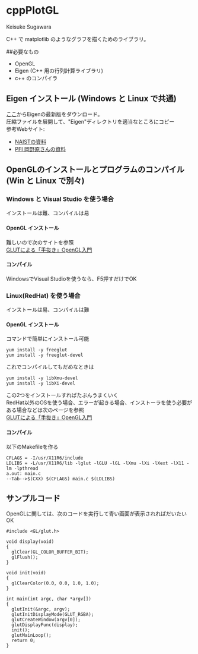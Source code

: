 # cppPlotGL
Keisuke Sugawara

C++ で matplotlib のようなグラフを描くためのライブラリ。

##必要なもの
* OpenGL  
* Eigen (C++ 用の行列計算ライブラリ)
* c++ のコンパイラ  


## Eigen インストール (Windows と Linux で共通)
[ここ](http://eigen.tuxfamily.org/index.php?title=Main_Page)からEigenの最新版をダウンロード。  
圧縮ファイルを展開して、"Eigen"ディレクトリを適当なところにコピー  
参考Webサイト:  
* [NAISTの資料](http://robotics.naist.jp/edu/text/?Robotics%2FEigen#p25e3cb6)  
* [PFI 岡野原さんの資料](https://research.preferred.jp/2010/11/eigen/)

## OpenGLのインストールとプログラムのコンパイル (Win と Linux で別々)

### Windows と Visual Studio を使う場合

インストールは難、コンパイルは易

#### OpenGL インストール

難しいので次のサイトを参照  
  [GLUTによる「手抜き」OpenGL入門](http://www.wakayama-u.ac.jp/~tokoi/opengl/libglut.html#2.3)
  
  
#### コンパイル

WindowsでVisual Studioを使うなら、F5押すだけでOK  


### Linux(RedHat) を使う場合

インストールは易、コンパイルは難

#### OpenGL インストール

コマンドで簡単にインストール可能

    yum install -y freeglut  
    yum install -y freeglut-devel  

これでコンパイルしてもだめなときは 

    yum install -y libXmu-devel
    yum install -y libXi-devel  

この2つをインストールすればたぶんうまくいく  
RedHat以外のOSを使う場合、エラーが起きる場合、インストーラを使う必要がある場合などは次のページを参照  
[GLUTによる「手抜き」OpenGL入門](http://www.wakayama-u.ac.jp/~tokoi/opengl/libglut.html#2.2)

#### コンパイル

以下のMakefileを作る

    CFLAGS = -I/usr/X11R6/include
    LDLIBS = -L/usr/X11R6/lib -lglut -lGLU -lGL -lXmu -lXi -lXext -lX11 -lm -lpthread
    a.out: main.c
    --Tab-->$(CXX) $(CFLAGS) main.c $(LDLIBS)
    

## サンプルコード
OpenGLに関しては、次のコードを実行して青い画面が表示されればだいたいOK

    #include <GL/glut.h>
    
    void display(void)
    {
      glClear(GL_COLOR_BUFFER_BIT);
      glFlush();
    }

    void init(void)
    {
      glClearColor(0.0, 0.0, 1.0, 1.0);
    }

    int main(int argc, char *argv[])
    {
      glutInit(&argc, argv);
      glutInitDisplayMode(GLUT_RGBA);
      glutCreateWindow(argv[0]);
      glutDisplayFunc(display);
      init();
      glutMainLoop();
      return 0;
    }

